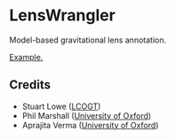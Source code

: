 LensWrangler
============

Model-based gravitational lens annotation. 

[Example.](http://drphilmarshall.github.com/LensWrangler/)

Credits
-------

* Stuart Lowe ([LCOGT](http://lcogt.net/))
* Phil Marshall ([University of Oxford](http://www2.physics.ox.ac.uk/research/astrophysics))
* Aprajita Verma ([University of Oxford](http://www2.physics.ox.ac.uk/research/astrophysics))
